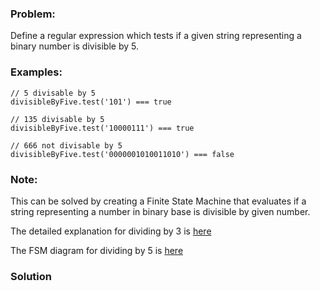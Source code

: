 ### Problem:
<p>Define a regular expression which tests if a given string representing a binary number is divisible by 5.</p>
<h3 id="examples">Examples:</h3>
<pre style="display: none;"><code class="language-csharp"><span class="hljs-comment">// 5 divisable by 5</span>
Regex.IsMatch(<span class="hljs-string">&apos;101&apos;</span>, DivisibleByFive) == <span class="hljs-literal">true</span>

<span class="hljs-comment">// 135 divisable by 5</span>
Regex.IsMatch(<span class="hljs-string">&apos;10000111&apos;</span>, DivisibleByFive) == <span class="hljs-literal">true</span>

<span class="hljs-comment">// 666 not divisable by 5</span>
Regex.IsMatch(<span class="hljs-string">&apos;0000001010011010&apos;</span>, DivisibleByFive) == <span class="hljs-literal">false</span></code></pre>
<pre><code class="language-javascript"><span class="hljs-comment">// 5 divisable by 5</span>
divisibleByFive.test(<span class="hljs-string">&apos;101&apos;</span>) === <span class="hljs-literal">true</span>

<span class="hljs-comment">// 135 divisable by 5</span>
divisibleByFive.test(<span class="hljs-string">&apos;10000111&apos;</span>) === <span class="hljs-literal">true</span>

<span class="hljs-comment">// 666 not divisable by 5</span>
divisibleByFive.test(<span class="hljs-string">&apos;0000001010011010&apos;</span>) === <span class="hljs-literal">false</span></code></pre>
<pre style="display: none;"><code class="language-php"><span class="hljs-comment">// 5 is divisible by 5</span>
preg_match($pattern, <span class="hljs-string">&apos;101&apos;</span>); <span class="hljs-comment">// =&gt; 1</span>
<span class="hljs-comment">// 135 is divisible by 5</span>
preg_match($pattern, <span class="hljs-string">&apos;10000111&apos;</span>); <span class="hljs-comment">// =&gt; 1</span>
<span class="hljs-comment">// 666 is not divisible by 5</span>
preg_match($pattern, <span class="hljs-string">&apos;0000001010011010&apos;</span>); <span class="hljs-comment">// =&gt; 0</span></code></pre>
<pre style="display: none;"><code class="language-python"><span class="hljs-comment"># 5 divisible by 5</span>
PATTERN.match(<span class="hljs-string">&apos;101&apos;</span>) == true

<span class="hljs-comment"># 135 divisible by 5</span>
PATTERN.match(<span class="hljs-string">&apos;10000111&apos;</span>) == true

<span class="hljs-comment"># 666 not divisible by 5</span>
PATTERN.match(<span class="hljs-string">&apos;0000001010011010&apos;</span>) == false</code></pre>
<pre style="display: none;"><code class="language-java"><span class="hljs-comment">// 5 divisible by 5</span>
DivisibleByFive.pattern().matcher(<span class="hljs-string">&apos;101&apos;</span>).matches() == <span class="hljs-keyword">true</span>

<span class="hljs-comment">// 135 divisible by 5</span>
DivisibleByFive.pattern().matcher(<span class="hljs-string">&apos;10000111&apos;</span>).matches() == <span class="hljs-keyword">true</span>

<span class="hljs-comment">// 666 not divisible by 5</span>
DivisibleByFive.pattern().matcher(<span class="hljs-string">&apos;0000001010011010&apos;</span>).matches() == <span class="hljs-keyword">false</span></code></pre>
<h3 id="note">Note:</h3>
<p>This can be solved by creating a Finite State Machine that evaluates if a string representing a number in binary base is divisible by given number.</p>
<p>The detailed explanation for dividing by 3 is
<a href="http://math.stackexchange.com/questions/140283/why-does-this-fsm-accept-binary-numbers-divisible-by-three" target="_blank">here</a></p>
<p>The FSM diagram for dividing by 5 is
<a href="http://aswitalski.github.io/img/FSM-binary-divisible-by-five.png" title="Finite State machine - string representing a binary number divisible by 5" target="_blank">here</a></p>

### Solution